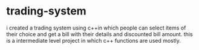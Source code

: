 # trading-system
i created a trading system using c++in which people can select items of their choice and get a bill with their details and discounted bill amount.
this is a intermediate level project in which c++ functions are used mostly.
